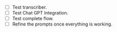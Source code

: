 - [ ] Test transcriber.
- [ ] Test Chat GPT Integration.
- [ ] Test complete flow.
- [ ] Refine the prompts once everything is working.